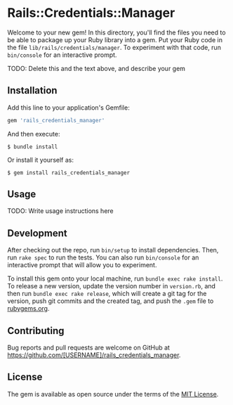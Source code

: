 # Rails::Credentials::Manager

Welcome to your new gem! In this directory, you'll find the files you need to be able to package up your Ruby library into a gem. Put your Ruby code in the file `lib/rails/credentials/manager`. To experiment with that code, run `bin/console` for an interactive prompt.

TODO: Delete this and the text above, and describe your gem

## Installation

Add this line to your application's Gemfile:

```ruby
gem 'rails_credentials_manager'
```

And then execute:

    $ bundle install

Or install it yourself as:

    $ gem install rails_credentials_manager

## Usage

TODO: Write usage instructions here

## Development

After checking out the repo, run `bin/setup` to install dependencies. Then, run `rake spec` to run the tests. You can also run `bin/console` for an interactive prompt that will allow you to experiment.

To install this gem onto your local machine, run `bundle exec rake install`. To release a new version, update the version number in `version.rb`, and then run `bundle exec rake release`, which will create a git tag for the version, push git commits and the created tag, and push the `.gem` file to [rubygems.org](https://rubygems.org).

## Contributing

Bug reports and pull requests are welcome on GitHub at https://github.com/[USERNAME]/rails_credentials_manager.

## License

The gem is available as open source under the terms of the [MIT License](https://opensource.org/licenses/MIT).

